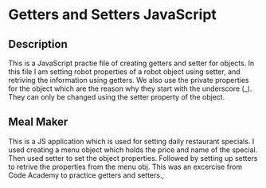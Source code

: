 # Getters and Setters JavaScript

## Description

This is a JavaScript practie file of creating getters and setter for objects. In this file I am setting robot properties of a robot object using setter, and retriving the information using getters. We also use the private properties for the object which are the reason why they start with the underscore (\_). They can only be changed using the setter property of the object.

## Meal Maker

This is a JS application which is used for setting daily restaurant specials. I used creating a menu object which holds the price and name of the special. Then used setter to set the object properties. Followed by setting up setters to retrive the properties from the menu obj. This was an excercise from Code Academy to practice getters and setters., 

